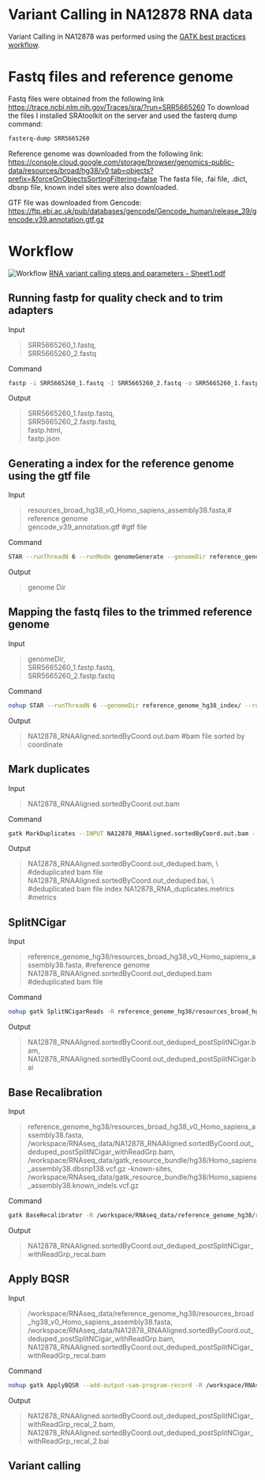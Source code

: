 # Variant Calling in NA12878 RNA data
Variant Calling in NA12878 was performed using the [GATK best practices workflow](https://gatk.broadinstitute.org/hc/en-us/articles/360035531192-RNAseq-short-variant-discovery-SNPs-Indels-).
 
 # Fastq files and reference genome
Fastq files were obtained from the following link https://trace.ncbi.nlm.nih.gov/Traces/sra/?run=SRR5665260 
To download the files I installed SRAtoolkit on the server and used the fasterq dump command: 
```bash
fasterq-dump SRR5665260
```

Reference genome was downloaded from the following link: https://console.cloud.google.com/storage/browser/genomics-public-data/resources/broad/hg38/v0;tab=objects?prefix=&forceOnObjectsSortingFiltering=false 
The fasta file, .fai file, .dict, dbsnp file, known indel sites were also downloaded.

GTF file was downloaded from Gencode: https://ftp.ebi.ac.uk/pub/databases/gencode/Gencode_human/release_39/gencode.v39.annotation.gtf.gz
 
 
 # Workflow
 ![Workflow](https://user-images.githubusercontent.com/26681884/153778754-a7d5fcd5-69f2-4ac5-8fa2-b0cc76198775.jpg) 
 [RNA variant calling steps and parameters - Sheet1.pdf](https://github.com/shaikhfarheen03/Varaint-Calling-in-RNA-seq-data-NA12878-/files/8056851/RNA.variant.calling.steps.and.parameters.-.Sheet1.pdf)

 ## Running fastp for quality check and to trim adapters 
Input 
>SRR5665260_1.fastq, \
>SRR5665260_2.fastq

Command
```bash 
fastp -i SRR5665260_1.fastq -I SRR5665260_2.fastq -o SRR5665260_1.fastp.fastq -O SRR5665260_2.fastp.fastq --detect_adapter_for_pe 
```
Output
>SRR5665260_1.fastp.fastq, \
>SRR5665260_2.fastp.fastq, \
>fastp.html, \
>fastp.json

 ## Generating a index for the reference genome using the gtf file
Input 
>resources_broad_hg38_v0_Homo_sapiens_assembly38.fasta,# reference genome\
>gencode_v39_annotation.gtf #gtf file

Command
 ```bash 
STAR --runThreadN 6 --runMode genomeGenerate --genomeDir reference_genome_hg38_index/ --genomeFastaFiles reference_genome_hg38/resources_broad_hg38_v0_Homo_sapiens_assembly38.fasta --sjdbGTFfile gtf_files/gencode_v39_annotation.gtf --sjdbOverhang 143
 ```
 
Output 
>genome Dir 

 ## Mapping the fastq files to the trimmed reference genome
Input 
>genomeDir, \
>SRR5665260_1.fastp.fastq, \
>SRR5665260_2.fastp.fastq 

Command
```bash
nohup STAR --runThreadN 6 --genomeDir reference_genome_hg38_index/ --readFilesIn SRR5665260_1.fastp.fastq SRR5665260_2.fastp.fastq --sjdbOverhang 143 --twopassMode Basic --outSAMtype BAM SortedByCoordinate --outFileNamePrefix NA12878_RNA & 
 ```
Output 
>NA12878_RNAAligned.sortedByCoord.out.bam #bam file sorted by coordinate

 ## Mark duplicates
Input 
>NA12878_RNAAligned.sortedByCoord.out.bam 

Command
 ```bash 
 gatk MarkDuplicates --INPUT NA12878_RNAAligned.sortedByCoord.out.bam --OUTPUT NA12878_RNAAligned.sortedByCoord.out_deduped.bam --CREATE_INDEX true --VALIDATION_STRINGENCY SILENT --METRICS_FILE NA12878_RNA_duplicates.metrics &
 ```
Output 
>NA12878_RNAAligned.sortedByCoord.out_deduped.bam, \ #deduplicated bam file
>NA12878_RNAAligned.sortedByCoord.out_deduped.bai, \ #deduplicated bam file index
>NA12878_RNA_duplicates.metrics #metrics

 ## SplitNCigar
Input 
>reference_genome_hg38/resources_broad_hg38_v0_Homo_sapiens_assembly38.fasta, #reference genome\
>NA12878_RNAAligned.sortedByCoord.out_deduped.bam #deduplicated bam file

Command
 ```bash 
 nohup gatk SplitNCigarReads -R reference_genome_hg38/resources_broad_hg38_v0_Homo_sapiens_assembly38.fasta -I NA12878_RNAAligned.sortedByCoord.out_deduped.bam -O NA12878_RNAAligned.sortedByCoord.out_deduped_postSplitNCigar.bam &
 ```
Output 
>NA12878_RNAAligned.sortedByCoord.out_deduped_postSplitNCigar.bam, \
>NA12878_RNAAligned.sortedByCoord.out_deduped_postSplitNCigar.bai

 ## Base Recalibration
Input 
>reference_genome_hg38/resources_broad_hg38_v0_Homo_sapiens_assembly38.fasta,\
>/workspace/RNAseq_data/NA12878_RNAAligned.sortedByCoord.out_deduped_postSplitNCigar_withReadGrp.bam,\
>/workspace/RNAseq_data/gatk_resource_bundle/hg38/Homo_sapiens_assembly38.dbsnp138.vcf.gz -known-sites,\
>/workspace/RNAseq_data/gatk_resource_bundle/hg38/Homo_sapiens_assembly38.known_indels.vcf.gz

Command
 ```bash
 gatk BaseRecalibrator -R /workspace/RNAseq_data/reference_genome_hg38/resources_broad_hg38_v0_Homo_sapiens_assembly38.fasta -I /workspace/RNAseq_data/NA12878_RNAAligned.sortedByCoord.out_deduped_postSplitNCigar_withReadGrp.bam --use-original-qualities -O NA12878_RNAAligned.sortedByCoord.out_deduped_postSplitNCigar_withReadGrp_recal.bam -known-sites /workspace/RNAseq_data/gatk_resource_bundle/hg38/Homo_sapiens_assembly38.dbsnp138.vcf.gz -known-sites /workspace/RNAseq_data/gatk_resource_bundle/hg38/Homo_sapiens_assembly38.known_indels.vcf.gz &
 ```
 
Output 
>NA12878_RNAAligned.sortedByCoord.out_deduped_postSplitNCigar_withReadGrp_recal.bam 

 ## Apply BQSR
Input 
> /workspace/RNAseq_data/reference_genome_hg38/resources_broad_hg38_v0_Homo_sapiens_assembly38.fasta,\
> /workspace/RNAseq_data/NA12878_RNAAligned.sortedByCoord.out_deduped_postSplitNCigar_withReadGrp.bam,\
> NA12878_RNAAligned.sortedByCoord.out_deduped_postSplitNCigar_withReadGrp_recal.bam

Command
```bash
nohup gatk ApplyBQSR --add-output-sam-program-record -R /workspace/RNAseq_data/reference_genome_hg38/resources_broad_hg38_v0_Homo_sapiens_assembly38.fasta -I /workspace/RNAseq_data/NA12878_RNAAligned.sortedByCoord.out_deduped_postSplitNCigar_withReadGrp.bam --use-original-qualities -O NA12878_RNAAligned.sortedByCoord.out_deduped_postSplitNCigar_withReadGrp_recal_2.bam --bqsr-recal-file NA12878_RNAAligned.sortedByCoord.out_deduped_postSplitNCigar_withReadGrp_recal.bam &
```

Output 
> NA12878_RNAAligned.sortedByCoord.out_deduped_postSplitNCigar_withReadGrp_recal_2.bam,\
> NA12878_RNAAligned.sortedByCoord.out_deduped_postSplitNCigar_withReadGrp_recal_2.bai
 
## Variant calling
 
 



